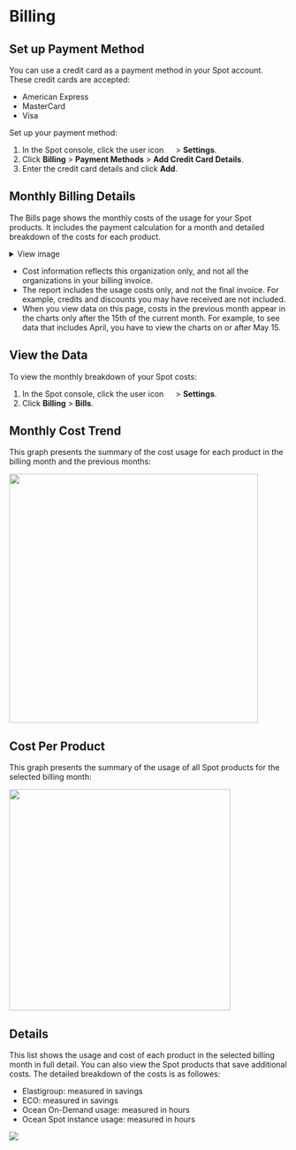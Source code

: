 # Billing

## Set up Payment Method

You can use a credit card as a payment method in your Spot account.
These credit cards are accepted:
- American Express
- MasterCard
- Visa

Set up your payment method:
1. In the Spot console, click the user icon <img height="14" src="https://github.com/spotinst/help/src/docs/administration/_media/usericon.png"> > **Settings**.
2. Click **Billing** > **Payment Methods** > **Add Credit Card Details**.
3. Enter the credit card details and click **Add**.

## Monthly Billing Details

The Bills page shows the monthly costs of the usage for your Spot products. It includes the payment calculation for a month and detailed breakdown of the costs for each product.

<details>
  <summary markdown="span">View image</summary>
    
   <img width="800" src="https://github.com/spotinst/help/src/docs/administration/_media/bill-description-1.png" />

  </details>

* Cost information reflects this organization only, and not all the organizations in your billing invoice.
* The report includes the usage costs only, and not the final invoice. For example, credits and discounts you may have received are not included.
* When you view data on this page, costs in the previous month appear in the charts only after the 15th of the current month. For example, to see data that includes April, you have to view the charts on or after May 15.

## View the Data

To view the monthly breakdown of your Spot costs:

1. In the Spot console, click the user icon <img height="14" src="https://github.com/spotinst/help/src/docs/administration/_media/usericon.png"> > **Settings**.
2. Click **Billing** > **Bills**.
   
## Monthly Cost Trend

This graph presents the summary of the cost usage for each product in the billing month and the previous months:

<img width="450" src="/administration/_media/bill-description-2.png" />

## Cost Per Product

This graph presents the summary of the usage of all Spot products for the selected billing month:

<img width="400" src="/administration/_media/bill-description-3.png" />

## Details

This list shows the usage and cost of each product in the selected billing month in full detail. You can also view the Spot products that save additional costs.
The detailed breakdown of the costs is as followes:
* Elastigroup:  measured in savings
* ECO: measured in savings
* Ocean On-Demand usage: measured in hours
* Ocean Spot instance usage: measured in hours

<img src="/administration/_media/bill-description-4.png" />
